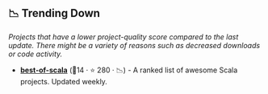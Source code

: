 ## 📉 Trending Down

_Projects that have a lower project-quality score compared to the last update. There might be a variety of reasons such as decreased downloads or code activity._

- <b><a href="https://github.com/stkeky/best-of-scala">best-of-scala</a></b> (🥉14 ·  ⭐ 280 · 📉) - A ranked list of awesome Scala projects. Updated weekly.

